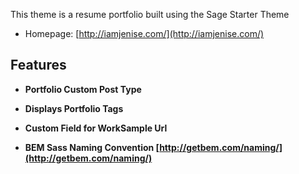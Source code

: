 This theme is a resume portfolio built using the Sage Starter Theme
* Homepage: [http://iamjenise.com/](http://iamjenise.com/)



## Features

* __Portfolio Custom Post Type__


* __Displays Portfolio Tags__

	
* __Custom Field for WorkSample Url__

	
* __BEM Sass Naming Convention [http://getbem.com/naming/](http://getbem.com/naming/)__